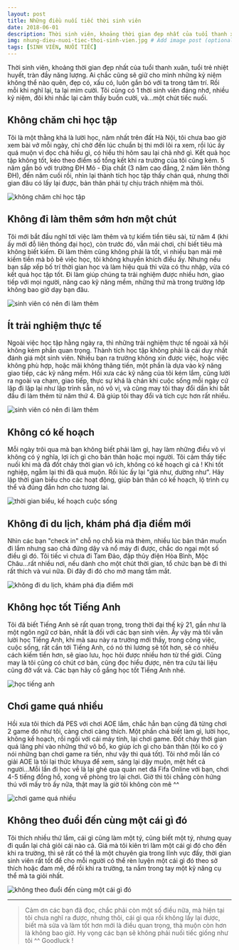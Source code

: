 ```yaml
---
layout: post
title: Những điều nuối tiếc thời sinh viên
date: 2018-06-01
description: Thời sinh viên, khoảng thời gian đẹp nhất của tuổi thanh xuân, tuổi trẻ nhiệt huyết, tràn đầy năng lượng. Ai chắc cũng sẽ giữ cho mình những kỷ niệm không thể nào quên, đẹp có, xấu có, luôn gắn bó với ta trong tâm trí.
img: nhung-dieu-nuoi-tiec-thoi-sinh-vien.jpg # Add image post (optional)
tags: [SINH VIÊN, NUỐI TIẾC]
---
```

Thời sinh viên, khoảng thời gian đẹp nhất của tuổi thanh xuân, tuổi trẻ nhiệt huyết, tràn đầy năng lượng. Ai chắc cũng sẽ giữ cho mình những kỷ niệm không thể nào quên, đẹp có, xấu có, luôn gắn bó với ta trong tâm trí. Rồi mỗi khi nghĩ lại, ta lại mỉm cười. Tôi cũng có 1 thời sinh viên đáng nhớ, nhiều kỷ niệm, đôi khi nhắc lại cảm thấy buồn cười, và...một chút tiếc nuối.

## Không chăm chỉ học tập
Tôi là một thằng khá là lười học, năm nhất trên đất Hà Nội, tôi chưa bao giờ xem bài vở mỗi ngày, chỉ chờ đến lúc chuẩn bị thi mới lôi ra xem, rồi lúc ấy quá muộn vì đọc chả hiểu gì, có hiểu thì hôm sau lại chả nhớ gì. Kết quả học tập không tốt, kéo theo điểm số tổng kết khi ra trường của tôi cũng kém. 5 năm gắn bó với trường ĐH Mỏ - Địa chất (3 năm cao đẳng, 2 năm liên thông ĐH), đến năm cuối rồi, nhìn lại thành tích học tập thấy chán quá, nhưng thời gian đâu có lấy lại được, bản thân phải tự chịu trách nhiệm mà thôi.

![không chăm chỉ học tập]({{site.baseurl}}/assets/img/luoi-hoc.jpg)

## Không đi làm thêm sớm hơn một chút
Tôi mới bắt đầu nghĩ tới việc làm thêm và tự kiếm tiền tiêu sài, từ năm 4 (khi ấy mới đỗ liên thông đại học), còn trước đó, vẫn mải chơi, chỉ biết tiêu mà không biết kiếm. Đi làm thêm cũng không phải là tốt, vì nhiều bạn mải mê kiếm tiền mà bỏ bê việc học, tôi không khuyến khích điều ấy. Nhưng nếu bạn sắp xếp bố trí thời gian học và làm hiệu quả thì vừa có thu nhập, vừa có kết quả học tập tốt. Đi làm giúp chúng ta trải nghiệm được nhiều hơn, giao tiếp với mọi người, nâng cao kỹ năng mềm, những thứ mà trong trường lớp không bao giờ dạy bạn đâu.

![sinh viên có nên đi làm thêm]({{site.baseurl}}/assets/img/sinh-vien-co-nen-di-lam-them.jpg)

## Ít trải nghiệm thực tế
Ngoài việc học tập hằng ngày ra, thì những trải nghiệm thực tế ngoài xã hội không kém phần quan trọng. Thành tích học tập không phải là cái duy nhất đánh giá một sinh viên. Nhiều bạn ra trường không xin được việc, hoặc việc không phù hợp, hoặc mãi không thăng tiến, một phần là dựa vào kỹ năng giao tiếp, các kỹ năng mềm. Hồi xưa các kỹ năng của tôi kém lắm, cũng lười ra ngoài va chạm, giao tiếp, thực sự khá là chán khi cuộc sống mỗi ngày cứ lặp đi lặp lại như lập trình sẵn, nó vô vị, và cũng may tôi thay đổi dần khi bắt đầu đi làm thêm từ năm thứ 4. Đã giúp tôi thay đổi và tích cực hơn rất nhiều.

![sinh viên có nên đi làm thêm]({{site.baseurl}}/assets/img/trai-nghiem-thuc-te.jpg)

## Không có kế hoạch
Mỗi ngày trôi qua mà bạn không biết phải làm gì, hay làm những điều vô vi không có ý nghĩa, lợi ích gì cho bản thân hoặc mọi người. Tôi cảm thấy tiếc nuối khi mà đã đốt cháy thời gian vô ích, không có kế hoạch gì cả ! Khi tốt nghiệp, ngẫm lại thì đã quá muộn. Rồi lúc ấy lại "giá như, dường như". Hãy lập thời gian biểu cho các hoạt động, giúp bản thân có kế hoạch, lộ trình cụ thể và đúng đắn hơn cho tương lai.

![thời gian biểu, kế hoạch cuộc sống]({{site.baseurl}}/assets/img/ke-hoach.jpg)

## Không đi du lịch, khám phá địa điểm mới
Nhìn các bạn "check in" chỗ nọ chỗ kia mà thèm, nhiều lúc bản thân muốn đi lắm nhưng sao chả đứng dậy và nổ máy đi được, chắc do ngại một số điều gì đó. Tôi tiếc vì chưa đi Tam Đảo, đập thủy điện Hòa Bình, Mộc Châu...rất nhiều nơi, nếu dành cho một chút thời gian, tổ chức bạn bè đi thì rất thích và vui nữa. Đi đây đi đó cho mở mang tầm mắt.

![không đi du lịch, khám phá địa điểm mới]({{site.baseurl}}/assets/img/di-phuot.jpg)

## Không học tốt Tiếng Anh
Tôi đã biết Tiếng Anh sẽ rất quan trọng, trong thời đại thế kỷ 21, gần như là một ngôn ngữ cơ bản, nhất là đối với các bạn sinh viên. Ấy vậy mà tôi vẫn lười học Tiếng Anh, khi mà sau này ra trường mới thấy, trong công việc, cuộc sống, rất cần tới Tiếng Anh, có nó thì lương sẽ tốt hơn, sẽ có nhiều cách kiếm tiền hơn, sẽ giao lưu, học hỏi được nhiều hơn từ thế giới. Cũng may là tôi cũng có chút cơ bản, cũng đọc hiểu được, nên tra cứu tài liệu cũng đỡ vất vả. Các bạn hãy cố gắng học tốt Tiếng Anh nhé.

![học tiếng anh]({{site.baseurl}}/assets/img/hoc-tieng-anh.jpg)

## Chơi game quá nhiều
Hồi xưa tôi thích đá PES với chơi AOE lắm, chắc hẳn bạn cũng đã từng chơi 2 game đó như tôi, càng chơi càng thích. Một phần chả biết làm gì, lười học, không kế hoạch, rồi ngồi với cái máy tính, lại chơi game. Đốt cháy thời gian quá lãng phí vào những thứ vô bổ, ko giúp ích gì cho bản thân (tôi ko có ý nói những bạn chơi game ra tiền, như vậy thì quá tốt). Tôi nhớ mỗi lần có giải AOE là tôi lại thức khuya để xem, sáng lại dậy muộn, mệt hết cả người...Mỗi lần đi học về là lại ghé qua quán net đá Fifa Online với bạn, chơi 4-5 tiếng đồng hồ, xong về phòng trọ lại chơi. Giờ thì tôi chẳng còn hứng thú với mấy trò ấy nữa, thật may là giờ tôi không còn mê ^^

![chơi game quá nhiều]({{site.baseurl}}/assets/img/choi-game.jpg)

## Không theo đuổi đến cùng một cái gì đó
Tôi thích nhiều thứ lắm, cái gì cũng làm một tý, cũng biết một tý, nhưng quay đi quẩn lại chả giỏi cái nào cả. Giá mà tôi kiên trì làm một cái gì đó cho đến khi ra trường, thì sẽ rất có thể là một chuyên gia trong lĩnh vực đấy, thời gian sinh viên rất tốt để cho mỗi người có thể rèn luyện một cái gì đó theo sở thích hoặc đam mê, để rồi khi ra trường, ta nắm trong tay một kỹ năng cụ thể mà ta giỏi nhất.

![không theo đuổi đến cùng một cái gì đó]({{site.baseurl}}/assets/img/muc-tieu.jpg)
___
> Cảm ơn các bạn đã đọc, chắc phải còn một số điều nữa, mà hiện tại tôi chưa nghĩ ra được, nhưng thôi, cái gì qua rồi không lấy lại được, biết mà sửa và làm tốt hơn mới là điều quan trọng, thà muộn còn hơn là không bao giờ. Hy vọng các bạn sẽ không phải nuối tiếc giống như tôi ^^ Goodluck !